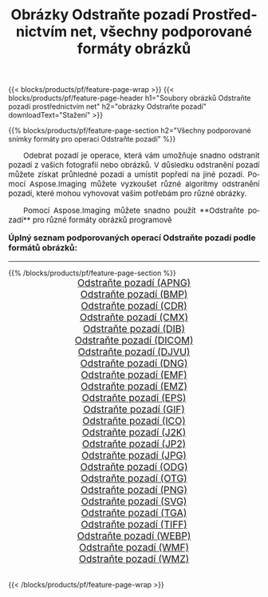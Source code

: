 ﻿---
title: Obrázky Odstraňte pozadí Prostřednictvím net, všechny podporované formáty obrázků 
weight: 3920
url: /cs/net/remove-background/ 
lang: cs
langdirlevel: 2
locales: zh-hans,ja,it,ru,de,es,fr,nl,id,lt,pl,pt,vi,tr,ko,zh-hant,ar,hi,th,sv,cs,uk,he
description: Pomocí Aspose.Imaging můžete snadno Odstraňte pozadí obrázky přes net
---

{{< blocks/products/pf/feature-page-wrap >}}
{{< blocks/products/pf/feature-page-header h1="Soubory obrázků Odstraňte pozadí prostřednictvím net" h2="obrázky Odstraňte pozadí" downloadText="Stažení" >}}


{{% blocks/products/pf/feature-page-section  h2="Všechny podporované snímky formáty pro operaci Odstraňte pozadí" %}}
<p align="justify" style="text-indent:2em;font-size:15px;">
Odebrat pozadí je operace, která vám umožňuje snadno odstranit pozadí z vašich fotografií nebo obrázků. V důsledku odstranění pozadí můžete získat průhledné pozadí a umístit popředí na jiné pozadí. Pomocí Aspose.Imaging můžete vyzkoušet různé algoritmy odstranění pozadí, které mohou vyhovovat vašim potřebám pro různé obrázky.
</p>
<p align="justify" style="text-indent:2em;font-size:15px;">
Pomocí Aspose.Imaging můžete snadno použít **Odstraňte pozadí** pro různé formáty obrázků programově
</p>
<h3 style="margin-top:16px;">
Úplný seznam podporovaných operací Odstraňte pozadí podle formátů obrázků:
</h3>
<hr/>
{{% /blocks/products/pf/feature-page-section %}}
<div class="container-fluid productfamilypage bg-gray">
    <div class="convertypes bg-gray agp-content section">
        <div class="container">
		<div class="row other-converters" style="gap: 10px;font-size: 19px;text-align:center;">
		    <div class='col-md-3 other-converter remove-lp remove-rp'><a href="/imaging/cs/net/remove-background/apng/" style="padding:15px;">Odstraňte pozadí (APNG)</a></div><div class='col-md-3 other-converter remove-lp remove-rp'><a href="/imaging/cs/net/remove-background/bmp/" style="padding:15px;">Odstraňte pozadí (BMP)</a></div><div class='col-md-3 other-converter remove-lp remove-rp'><a href="/imaging/cs/net/remove-background/cdr/" style="padding:15px;">Odstraňte pozadí (CDR)</a></div><div class='col-md-3 other-converter remove-lp remove-rp'><a href="/imaging/cs/net/remove-background/cmx/" style="padding:15px;">Odstraňte pozadí (CMX)</a></div><div class='col-md-3 other-converter remove-lp remove-rp'><a href="/imaging/cs/net/remove-background/dib/" style="padding:15px;">Odstraňte pozadí (DIB)</a></div><div class='col-md-3 other-converter remove-lp remove-rp'><a href="/imaging/cs/net/remove-background/dicom/" style="padding:15px;">Odstraňte pozadí (DICOM)</a></div><div class='col-md-3 other-converter remove-lp remove-rp'><a href="/imaging/cs/net/remove-background/djvu/" style="padding:15px;">Odstraňte pozadí (DJVU)</a></div><div class='col-md-3 other-converter remove-lp remove-rp'><a href="/imaging/cs/net/remove-background/dng/" style="padding:15px;">Odstraňte pozadí (DNG)</a></div><div class='col-md-3 other-converter remove-lp remove-rp'><a href="/imaging/cs/net/remove-background/emf/" style="padding:15px;">Odstraňte pozadí (EMF)</a></div><div class='col-md-3 other-converter remove-lp remove-rp'><a href="/imaging/cs/net/remove-background/emz/" style="padding:15px;">Odstraňte pozadí (EMZ)</a></div><div class='col-md-3 other-converter remove-lp remove-rp'><a href="/imaging/cs/net/remove-background/eps/" style="padding:15px;">Odstraňte pozadí (EPS)</a></div><div class='col-md-3 other-converter remove-lp remove-rp'><a href="/imaging/cs/net/remove-background/gif/" style="padding:15px;">Odstraňte pozadí (GIF)</a></div><div class='col-md-3 other-converter remove-lp remove-rp'><a href="/imaging/cs/net/remove-background/ico/" style="padding:15px;">Odstraňte pozadí (ICO)</a></div><div class='col-md-3 other-converter remove-lp remove-rp'><a href="/imaging/cs/net/remove-background/j2k/" style="padding:15px;">Odstraňte pozadí (J2K)</a></div><div class='col-md-3 other-converter remove-lp remove-rp'><a href="/imaging/cs/net/remove-background/jp2/" style="padding:15px;">Odstraňte pozadí (JP2)</a></div><div class='col-md-3 other-converter remove-lp remove-rp'><a href="/imaging/cs/net/remove-background/jpg/" style="padding:15px;">Odstraňte pozadí (JPG)</a></div><div class='col-md-3 other-converter remove-lp remove-rp'><a href="/imaging/cs/net/remove-background/odg/" style="padding:15px;">Odstraňte pozadí (ODG)</a></div><div class='col-md-3 other-converter remove-lp remove-rp'><a href="/imaging/cs/net/remove-background/otg/" style="padding:15px;">Odstraňte pozadí (OTG)</a></div><div class='col-md-3 other-converter remove-lp remove-rp'><a href="/imaging/cs/net/remove-background/png/" style="padding:15px;">Odstraňte pozadí (PNG)</a></div><div class='col-md-3 other-converter remove-lp remove-rp'><a href="/imaging/cs/net/remove-background/svg/" style="padding:15px;">Odstraňte pozadí (SVG)</a></div><div class='col-md-3 other-converter remove-lp remove-rp'><a href="/imaging/cs/net/remove-background/tga/" style="padding:15px;">Odstraňte pozadí (TGA)</a></div><div class='col-md-3 other-converter remove-lp remove-rp'><a href="/imaging/cs/net/remove-background/tiff/" style="padding:15px;">Odstraňte pozadí (TIFF)</a></div><div class='col-md-3 other-converter remove-lp remove-rp'><a href="/imaging/cs/net/remove-background/webp/" style="padding:15px;">Odstraňte pozadí (WEBP)</a></div><div class='col-md-3 other-converter remove-lp remove-rp'><a href="/imaging/cs/net/remove-background/wmf/" style="padding:15px;">Odstraňte pozadí (WMF)</a></div><div class='col-md-3 other-converter remove-lp remove-rp'><a href="/imaging/cs/net/remove-background/wmz/" style="padding:15px;">Odstraňte pozadí (WMZ)</a></div>
                </div>
        </div>
    </div>
</div>
<br/>

{{< /blocks/products/pf/feature-page-wrap >}}
